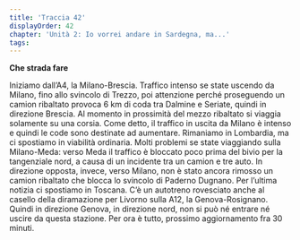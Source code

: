 ```yaml
---
title: 'Traccia 42'
displayOrder: 42
chapter: 'Unità 2: Io vorrei andare in Sardegna, ma...'
tags:
---
```


**Che strada fare**

Iniziamo dall’A4, la Milano-Brescia. Traffico intenso se state uscendo da Milano, fino allo svincolo di Trezzo, poi attenzione perché proseguendo un camion ribaltato provoca 6 km di coda tra Dalmine e Seriate, quindi in direzione Brescia. Al momento in prossimità del mezzo ribaltato si viaggia solamente su una corsia. Come detto, il traffico in uscita da Milano è intenso e quindi le code sono destinate ad aumentare. Rimaniamo in Lombardia, ma ci spostiamo in viabilità ordinaria. Molti problemi se state viaggiando sulla Milano-Meda: verso Meda il traffico è bloccato poco prima del bivio per la tangenziale nord, a causa di un incidente tra un camion e tre auto. In direzione opposta, invece, verso Milano, non è stato ancora rimosso un camion ribaltato che blocca lo svincolo di Paderno Dugnano. Per l’ultima notizia ci spostiamo in Toscana. C’è un autotreno rovesciato anche al casello della diramazione per Livorno sulla A12, la Genova-Rosignano. Quindi in direzione Genova, in direzione nord, non si può né entrare né uscire da questa stazione. Per ora è tutto, prossimo aggiornamento fra 30 minuti.
